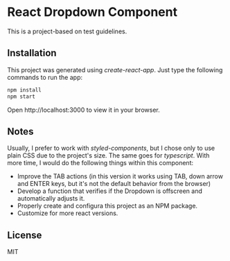 # React Dropdown Component

This is a project-based on test guidelines.

## Installation

This project was generated using _create-react-app_.
Just type the following commands to run the app:

```sh
npm install
npm start
```

Open http://localhost:3000 to view it in your browser.


## Notes

Usually, I prefer to work with _styled-components_, but I chose only to use plain CSS due to the project's size. The same goes for _typescript_.
With more time, I would do the following things within this component:

- Improve the TAB actions (in this version it works using TAB, down arrow and ENTER keys, but it's not the default behavior from the browser)
- Develop a function that verifies if the Dropdown is offscreen and automatically adjusts it.
- Properly create and configura this project as an NPM package.
- Customize for more react versions.

## License

MIT